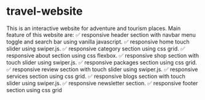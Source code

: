 # travel-website
This is an interactive website for adventure and tourism places.
Main feature of this website are:
✅ responsive header section with navbar menu toggle and search bar using vanilla javascript.
✅ responsive home touch slider using swiper.js.
✅ responsive category section using css grid.
✅ responsive about section using css flexbox.
✅ responsive shop section with touch slider using swiper.js.
✅ responsive packages section using css grid.
✅ responsive review section with touch slider using swiper.js.
✅ responsive services section using css grid.
✅ responsive blogs section with touch slider using swiper.js.
✅ responsive newsletter section.
✅ responsive footer section using css grid

